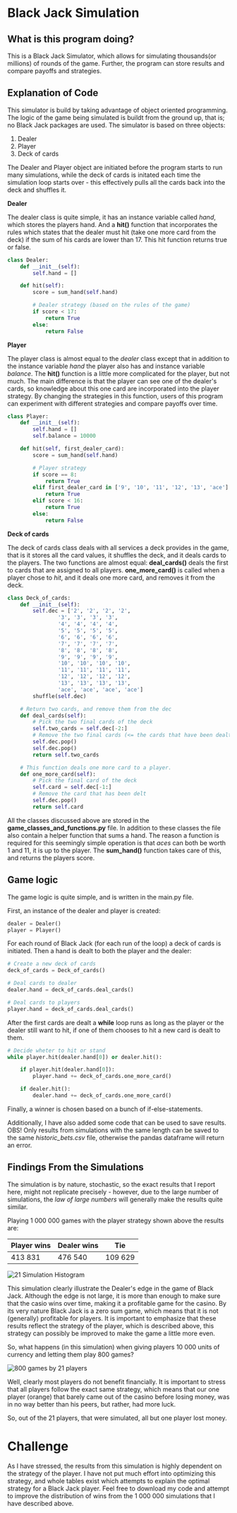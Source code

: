 # Black Jack Simulation

## What is this program doing? 

This is a Black Jack Simulator, which allows for simulating thousands(or millions) of rounds of the game. Further, the program can store results and compare payoffs and strategies. 


## Explanation of Code
This simulator is build by taking advantage of object oriented programming. The logic of the game being simulated is buildt from the ground up, that is; no Black Jack packages are used. The simulator is based on three objects:

1. Dealer 
1. Player 
1. Deck of cards

The Dealer and Player object are initiated before the program starts to run many simulations, while the deck of cards is initated each time the simulation loop starts over - this effectively pulls all the cards back into the deck and shuffles it. 

**Dealer**

The dealer class is quite simple, it has an instance variable called *hand*, which stores the players hand. And a **hit()** function that incorporates the rules which states that the dealer must hit (take one more card from the deck) if the sum of his cards are lower than 17. This hit function returns true or false. 

```python
class Dealer:
    def __init__(self):
        self.hand = []

    def hit(self):
        score = sum_hand(self.hand)

        # Dealer strategy (based on the rules of the game)
        if score < 17:
            return True
        else:
            return False
```

**Player**

The player class is almost equal to the *dealer* class except that in addition to the instance variable *hand* the player also has and instance variable *balance*. The **hit()** function is a little more complicated for the player, but not much. The main difference is that the player can see one of the dealer's cards, so knowledge about this one card are incorporated into the player strategy. By changing the strategies in this function, users of this program can experiment with different strategies and compare payoffs over time. 

```python
class Player:
    def __init__(self):
        self.hand = []
        self.balance = 10000

    def hit(self, first_dealer_card):
        score = sum_hand(self.hand)

        # Player strategy
        if score == 8:
            return True
        elif first_dealer_card in ['9', '10', '11', '12', '13', 'ace'] and score < 18:
            return True
        elif score < 16:
            return True
        else:
            return False

```

**Deck of cards** 

The deck of cards class deals with all services a deck provides in the game, that is it stores all the card values, it shuffles the deck, and it deals cards to the players. The two functions are almost equal: **deal_cards()** deals the first to cards that are assigned to all players. **one_more_card()** is called when a player chose to *hit*, and it deals one more card, and removes it from the deck. 

```python
class Deck_of_cards:
    def __init__(self):
        self.dec = ['2', '2', '2', '2',
                '3', '3', '3', '3',
                '4', '4', '4', '4',
                '5', '5', '5', '5',
                '6', '6', '6', '6',
                '7', '7', '7', '7',
                '8', '8', '8', '8',
                '9', '9', '9', '9',
                '10', '10', '10', '10',
                '11', '11', '11', '11',
                '12', '12', '12', '12',
                '13', '13', '13', '13',
                'ace', 'ace', 'ace', 'ace']
        shuffle(self.dec)

    # Return two cards, and remove them from the dec
    def deal_cards(self):
        # Pick the two final cards of the deck
        self.two_cards = self.dec[-2:]
        # Remove the two final cards (<= the cards that have been dealt to a player/dealer)
        self.dec.pop()
        self.dec.pop()
        return self.two_cards

    # This function deals one more card to a player.
    def one_more_card(self):
        # Pick the final card of the deck
        self.card = self.dec[-1:]
        # Remove the card that has been delt
        self.dec.pop()
        return self.card
```

All the classes discussed above are stored in the **game_classes_and_functions.py** file. In addition to these classes the file also contain a helper function that sums a hand. The reason a function is required for this seemingly simple operation is that *aces* can both be worth 1 and 11, it is up to the player. The **sum_hand()** function takes care of this, and returns the players score. 


## Game logic 

The game logic is quite simple, and is written in the main.py file. 

First, an instance of the dealer and player is created:
```python
dealer = Dealer()
player = Player()
```

For each round of Black Jack (for each run of the loop) a deck of cards is initiated. Then a hand is dealt to both the player and the dealer:
```python
# Create a new deck of cards
deck_of_cards = Deck_of_cards()

# Deal cards to dealer
dealer.hand = deck_of_cards.deal_cards()

# Deal cards to players
player.hand = deck_of_cards.deal_cards()
```

After the first cards are dealt a **while** loop runs as long as the player or the dealer still want to hit, if one of them chooses to hit a new card is dealt to them. 

```python
# Decide wheter to hit or stand
while player.hit(dealer.hand[0]) or dealer.hit():

    if player.hit(dealer.hand[0]):
        player.hand += deck_of_cards.one_more_card()

    if dealer.hit():
        dealer.hand += deck_of_cards.one_more_card()
```

Finally, a winner is chosen based on a bunch of if-else-statements.

Additionally, I have also added some code that can be used to save results. OBS! Only results from simulations with the same length can be saved to the same *historic_bets.csv* file, otherwise the pandas dataframe will return an error. 


## Findings From the Simulations 

The simulation is by nature, stochastic, so the exact results that I report here, might not replicate precisely - however, due to the large number of simulations, the *law of large numbers* will generally make the results quite similar. 

Playing 1 000 000 games with the player strategy shown above the results are:

| Player wins | Dealer wins | Tie     |
|-------------|-------------|---------|
| 413 831     | 476 540     | 109 629 |


![21 Simulation Histogram](21_sim_hist.png)


This simulation clearly illustrate the Dealer's edge in the game of Black Jack. Although the edge is not large, it is more than enough to make sure that the casio wins over time, making it a profitable game for the casino. By its very nature Black Jack is a zero sum game, which means that it is not (generally) profitable for players. It is important to emphasize that these results reflect the strategy of the player, which is described above, this strategy can possibly be improved to make the game a little more even. 

So, what happens (in this simulation) when giving players 10 000 units of currency and letting them play 800 games? 

![800 games by 21 players](800_games_by_21_players.png)

Well, clearly most players do not benefit financially. It is important to stress that all players follow the exact same strategy, which means that our one player (orange) that barely came out of the casino before losing money, was in no way better than his peers, but rather, had more luck. 

So, out of the 21 players, that were simulated, all but one player lost money. 


# Challenge 

As I have stressed, the results from this simulation is highly dependent on the strategy of the player. I have not put much effort into optimizing this strategy, and whole tables exist which attempts to explain the optimal strategy for a Black Jack player. Feel free to download my code and attempt to improve the distribution of wins from the 1 000 000 simulations that I have described above. 





